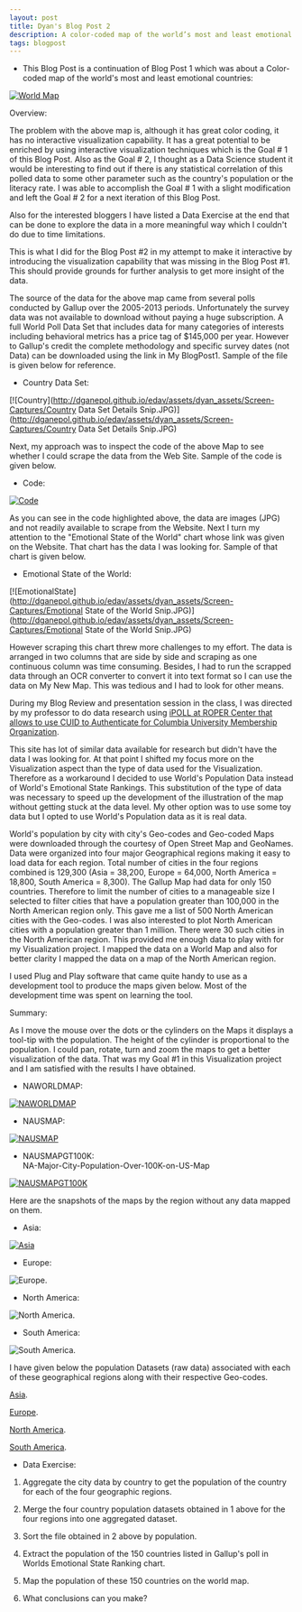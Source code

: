 ```yaml
---
layout: post
title: Dyan's Blog Post 2
description: A color-coded map of the world’s most and least emotional countries - Revisited 
tags: blogpost
---
```


* This Blog Post is a continuation of Blog Post 1 which was about a Color-coded map of the world's most and least emotional countries: <br> 


[![World Map](http://ganepola.github.io/edav/assets/dyan_assets/emotional-countries.JPG)](http://ganepola.github.io/edav/assets/dyan_assets/emotional-countries.JPG)


Overview:

The problem with the above map is, although it has great color coding, it has no interactive visualization capability. It has a great potential to be enriched by using interactive visualization techniques which is the Goal # 1 of this Blog Post. Also as the Goal # 2, I thought as a Data Science student it would be interesting to find out if there is any statistical correlation of this polled data to some other parameter such as the country's population or the literacy rate. I was able to accomplish the Goal # 1 with a slight modification and left the Goal # 2 for a next iteration of this Blog Post. 

Also for the interested bloggers I have listed a Data Exercise at the end that can be done to explore the data in a more meaningful way which I couldn't do due to time limitations.     


This is what I did for the Blog Post #2 in my attempt to make it interactive by introducing the visualization capability that was missing in the Blog Post #1. This should provide grounds for further analysis to get more insight of the data.

The source of the data for the above map came from several polls conducted by Gallup over the 2005-2013 periods. Unfortunately the survey data was not available to download without paying a huge subscription. A full World Poll Data Set that includes data for many categories of interests including behavioral metrics has a price tag of $145,000 per year. However to Gallup's credit the complete methodology and specific survey dates (not Data) can be downloaded using the link in My BlogPost1. Sample of the file is given below for reference.  

* Country Data Set: <br>

[![Country](http://dganepol.github.io/edav/assets/dyan_assets/Screen-Captures/Country Data Set Details Snip.JPG)](http://dganepol.github.io/edav/assets/dyan_assets/Screen-Captures/Country Data Set Details Snip.JPG)

Next, my approach was to inspect the code of the above Map to see whether I could scrape the data from the Web Site. Sample of the code is given below.  

* Code: <br>

[![Code](http://dganepol.github.io/edav/assets/dyan_assets/Screen-Captures/Snippet-of-Gallup-Map.JPG)](http://dganepol.github.io/edav/assets/dyan_assets/Screen-Captures/Snippet-of-Gallup-Map.JPG)

As you can see in the code highlighted above, the data are images (JPG) and not readily available to scrape from the Website. Next I turn my attention to the "Emotional State of the World" chart whose link was given on the Website. That chart has the data I was looking for. Sample of that chart is given below.

* Emotional State of the World: <br>

[![EmotionalState](http://dganepol.github.io/edav/assets/dyan_assets/Screen-Captures/Emotional State of the World Snip.JPG)](http://dganepol.github.io/edav/assets/dyan_assets/Screen-Captures/Emotional State of the World Snip.JPG)

However scraping this chart threw more challenges to my effort. The data is arranged in two columns that are side by side and scraping as one continuous column was time consuming. Besides, I had to run the scrapped data through an OCR converter to convert it into text format so I can use the data on My New Map. This was tedious and I had to look for other means. 

During my Blog Review and presentation session in the class, I was directed by my professor to do data research using [iPOLL at ROPER Center that allows to use CUID to Authenticate for Columbia University Membership Organization](http://www.ropercenter.uconn.edu/membership/roper_members.html). 

This site has lot of similar data available for research but didn't have the data I was looking for. At that point I shifted my focus more on the Visualization aspect than the type of data used for the Visualization. Therefore as a workaround I decided to use World's Population Data instead of World's Emotional State Rankings. This substitution of the type of data was necessary to speed up the development of the illustration of the map without getting stuck at the data level. My other option was to use some toy data but I opted to use World's Population data as it is real data.          

World's population by city with city's Geo-codes and Geo-coded Maps were downloaded through the courtesy of Open Street Map and GeoNames. Data were organized into four major Geographical regions making it easy to load data for each region. Total number of cities in the four regions combined is 129,300 (Asia = 38,200, Europe = 64,000, North America = 18,800, South America = 8,300). The Gallup Map had data for only 150 countries. Therefore to limit the number of cities to a manageable size I selected to filter cities that have a population greater than 100,000 in the North American region only. This gave me a list of 500 North American cities with the Geo-codes. I was also interested to plot North American cities with a population greater than 1 million. There were 30 such cities in the North American region. This provided me enough data to play with for my Visualization project. I mapped the data on a World Map and also for better clarity I mapped the data on a map of the North American region.

 I used Plug and Play software that came quite handy to use as a development tool to produce the maps given below. Most of the development time was spent on learning the tool.

Summary:

As I move the mouse over the dots or the cylinders on the Maps it displays a tool-tip with the population. The height of the cylinder is proportional to the population. I could pan, rotate, turn and zoom the maps to get a better visualization of the data. That was my Goal #1 in this Visualization project and I am satisfied with the results I have obtained.         

* NAWORLDMAP: <br>

[![NAWORLDMAP](http://dganepol.github.io/edav/assets/dyan_assets/Screen-Captures/NA-Major-City-Population-Over-1Million-on-World-Map.JPG)](http://dganepol.github.io/edav/assets/dyan_assets/Screen-Captures/NA-Major-City-Population-Over-1Million-on-World-Map.JPG)

* NAUSMAP: <br>


[![NAUSMAP](http://dganepol.github.io/edav/assets/dyan_assets/Screen-Captures/NA-Major-City-Population-Over-1Million-on-NAUS-Map.JPG)](http://dganepol.github.io/edav/assets/dyan_assets/Screen-Captures/NA-Major-City-Population-Over-1Million-on-NAUS-Map.JPG)


* NAUSMAPGT100K: <br>
NA-Major-City-Population-Over-100K-on-US-Map

[![NAUSMAPGT100K](http://dganepol.github.io/edav/assets/dyan_assets/Screen-Captures/NA-Major-City-Population-Over-100K-on-US-Map.JPG)](http://dganepol.github.io/edav/assets/dyan_assets/Screen-Captures/NA-Major-City-Population-Over-100K-on-US-Map.JPG)


Here are the snapshots of the maps by the region without any data mapped on them. 

* Asia: <br>

[![Asia](http://dganepol.github.io/edav/assets/dyan_assets/GeoMaps/Asia+35-11+180+73.jpg)](http://dganepol.github.io/edav/assets/dyan_assets/GeoMaps/Asia+35-11+180+73.jpg)

* Europe: <br>

![Europe](https://raw.githubusercontent.com/dganepol/edav/gh-pages/assets/dyan_assets/GeoMaps/Europe-27.16+37.5+46+78.5.jpg).

* North America: <br>

![North America](https://raw.githubusercontent.com/dganepol/edav/gh-pages/assets/dyan_assets/GeoMaps/NorthAmerica-179.5+10.7-49.9+87.9.jpg).

* South America: <br>

![South America](https://raw.githubusercontent.com/dganepol/edav/gh-pages/assets/dyan_assets/GeoMaps/southamerica-87.3-54.5-31.55+14.jpg).


I have given below the population Datasets (raw data) associated with each of these geographical regions along with their respective Geo-codes. 

[Asia](https://github.com/dganepol/edav/blob/gh-pages/assets/dyan_assets/Populations-with-Geocodes/Asia-City,Country-English.txt).

[Europe](https://github.com/dganepol/edav/blob/gh-pages/assets/dyan_assets/Populations-with-Geocodes/Europe-City,Country-English.txt).

[North America](https://github.com/dganepol/edav/blob/gh-pages/assets/dyan_assets/Populations-with-Geocodes/NA-City,ST-English.txt).

[South America](https://github.com/dganepol/edav/blob/gh-pages/assets/dyan_assets/Populations-with-Geocodes/SA-City,Country-English.txt).


* Data Exercise: <br> 

1. Aggregate the city data by country to get the population of the country for each of the four geographic regions.

2. Merge the four country population datasets obtained in 1 above for the four regions into one aggregated dataset.

3. Sort the file obtained in 2 above by population.

4. Extract the population of the 150 countries listed in Gallup's poll in Worlds Emotional State Ranking chart.

5. Map the population of these 150 countries on the world map.  

6. What conclusions can you make?




   
